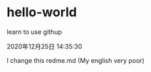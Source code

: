 # hello-world
learn to use githup

2020年12月25日 14:35:30

I change this redme.md (My english very poor)
